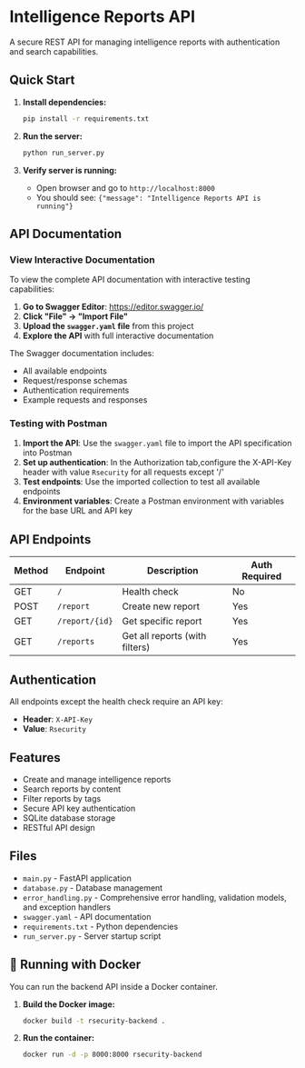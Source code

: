 # Intelligence Reports API

A secure REST API for managing intelligence reports with authentication and search capabilities.

## Quick Start

1. **Install dependencies:**
   ```bash
   pip install -r requirements.txt
   ```

2. **Run the server:**
   ```bash
   python run_server.py
   ```

3. **Verify server is running:**
   - Open browser and go to `http://localhost:8000`
   - You should see: `{"message": "Intelligence Reports API is running"}`

## API Documentation

### View Interactive Documentation

To view the complete API documentation with interactive testing capabilities:

1. **Go to Swagger Editor**: https://editor.swagger.io/
2. **Click "File" → "Import File"**
3. **Upload the `swagger.yaml` file** from this project
4. **Explore the API** with full interactive documentation

The Swagger documentation includes:
- All available endpoints
- Request/response schemas
- Authentication requirements
- Example requests and responses

### Testing with Postman

1. **Import the API**: Use the `swagger.yaml` file to import the API specification into Postman
2. **Set up authentication**: In the Authorization tab,configure the X-API-Key header with value `Rsecurity` for all requests except '/'
3. **Test endpoints**: Use the imported collection to test all available endpoints
4. **Environment variables**: Create a Postman environment with variables for the base URL and API key


## API Endpoints

| Method | Endpoint | Description | Auth Required |
|--------|----------|-------------|---------------|
| GET | `/` | Health check | No |
| POST | `/report` | Create new report | Yes |
| GET | `/report/{id}` | Get specific report | Yes |
| GET | `/reports` | Get all reports (with filters) | Yes |

## Authentication

All endpoints except the health check require an API key:
- **Header**: `X-API-Key`
- **Value**: `Rsecurity`

## Features

- Create and manage intelligence reports
- Search reports by content
- Filter reports by tags
- Secure API key authentication
- SQLite database storage
- RESTful API design

## Files

- `main.py` - FastAPI application
- `database.py` - Database management
- `error_handling.py` - Comprehensive error handling, validation models, and exception handlers
- `swagger.yaml` - API documentation
- `requirements.txt` - Python dependencies
- `run_server.py` - Server startup script


## 🐳 Running with Docker

You can run the backend API inside a Docker container.

1. **Build the Docker image:**
   ```bash
   docker build -t rsecurity-backend .
   ```

2. **Run the container:**
   ```bash
   docker run -d -p 8000:8000 rsecurity-backend
   ```

